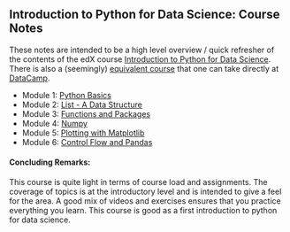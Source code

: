 ## Introduction to Python for Data Science: Course Notes

These notes are intended to be a high level overview / quick refresher of the contents of the edX course 
[Introduction to Python for Data Science](https://www.edx.org/course/introduction-python-data-science-microsoft-dat208x).
There is also a (seemingly) [equivalent course](https://www.datacamp.com/courses/intro-to-python-for-data-science) that one can take directly at [DataCamp](https://www.datacamp.com/).

* Module 1: [Python Basics](Lecture_Notes/Module_01.md)
* Module 2: [List - A Data Structure](Lecture_Notes/Module_02.md)
* Module 3: [Functions and Packages](Lecture_Notes/Module_03.md)
* Module 4: [Numpy](Lecture_Notes/Module_04.md)
* Module 5: [Plotting with Matplotlib](Lecture_Notes/Module_05.md)
* Module 6: [Control Flow and Pandas](Lecture_Notes/Module_06.md)

#### Concluding Remarks:

This course is quite light in terms of course load and assignments.
The coverage of topics is at the introductory level and is intended to give a feel for the area.
A good mix of videos and exercises ensures that you practice everything you learn.
This course is good as a first introduction to python for data science.
